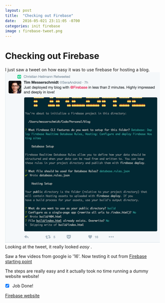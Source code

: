 ```yaml
---
layout: post
title:  "Checking out Firebase"
date:   2016-05-021 23:11:05 -0700
categories: init firebase
image : firebase-tweet.png
---
```

# Checking out Firebase

I just saw a tweet on how easy it was to use firebase for hosting a blog. 
![Tweet-about-easy-firebase](/images/firebase-tweet.png "tweet about firebase")
Looking at the tweet, it really looked *easy* .

Saw a few videos from google io '16'. Now testing it out from [Firebase starting point](https://firebase.google.com/docs/hosting/quickstart "starting point")

The steps are really easy and it actually took no time running a dummy website website!

* [x] Job Done!

[Firebase website](https://testweb-cb668.firebaseapp.com/ "deployed dummy website")